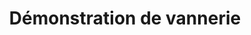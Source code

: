 ---
index: 420
type_of_section: "fullimage"
title: Démonstration de vannerie
sub-title: La création d'une protection en osier pour la bonbonne d'eau de vie avance à grands pas
text:
   position: 9
   background: "dark"
image:
  file: "assets/images/vannier03.jpg"
  description: Démonstration de vannerie
  author: Pierre Kessler
  author_link: 
---